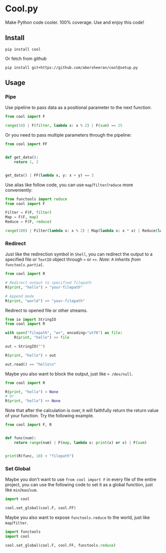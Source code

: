 # Cool.py

Make Python code cooler. 100% coverage. Use and enjoy this code!

## Install

```
pip install cool
```

Or fetch from github

```
pip install git+https://github.com/abersheeran/cool@setup.py
```

## Usage

### Pipe

Use pipeline to pass data as a positional parameter to the next function:

```python
from cool import F

range(10) | F(filter, lambda x: x % 2) | F(sum) == 25
```

Or you need to pass multiple parameters through the pipeline:

```python
from cool import FF


def get_data():
    return 1, 2


get_data() | FF(lambda x, y: x + y) == 3
```

Use alias like follow code, you can use `map`/`filter`/`reduce` more conveniently:

```python
from functools import reduce
from cool import F

Filter = F(F, filter)
Map = F(F, map)
Reduce = F(F, reduce)

range(100) | Filter(lambda x: x % 2) | Map(lambda x: x * x) | Reduce(lambda x, y: x + y)
```

### Redirect

Just like the redirection symbol in `Shell`, you can redirect the output to a specified file or `TextIO` object through `>` or `>>`. *Note: `R` inherits from `functools.partial`.*

```python
from cool import R

# Redirect output to specified filepath
R(print, "hello") > "your-filepath"

# Append mode
R(print, "world") >> "your-filepath"
```

Redirect to opened file or other streams.

```python
from io import StringIO
from cool import R

with open("filepath", "w+", encoding="utf8") as file:
    R(print, "hello") >> file

out = StringIO("")

R(print, "hello") > out

out.read() == "hello\n"
```

Maybe you also want to block the output, just like `> /dev/null`.

```python
from cool import R

R(print, "hello") > None
# Or
R(print, "hello") >> None
```

Note that after the calculation is over, `R` will faithfully return the return value of your function. Try the following example.

```python
from cool import F, R


def func(num):
    return range(num) | F(map, lambda x: print(x) or x) | F(sum)


print(R(func, 10) > "filepath")
```

### Set Global

Maybe you don't want to use `from cool import F` in every file of the entire project, you can use the following code to set it as a global function, just like `min`/`max`/`sum`.

```python
import cool

cool.set_global(cool.F, cool.FF)
```

Maybe you also want to expose `functools.reduce` to the world, just like `map`/`filter`.

```python
import functools
import cool

cool.set_global(cool.F, cool.FF, functools.reduce)
```
